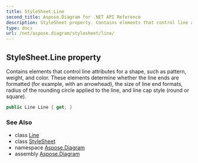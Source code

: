 ```yaml
---
title: StyleSheet.Line
second_title: Aspose.Diagram for .NET API Reference
description: StyleSheet property. Contains elements that control line attributes for a shape such as pattern weight and color. These elements determine whether the line ends are formatted for example with an arrowhead the size of line end formats radius of the rounding circle applied to the line and line cap style round or square
type: docs
url: /net/aspose.diagram/stylesheet/line/
---
```

## StyleSheet.Line property

Contains elements that control line attributes for a shape, such as pattern, weight, and color. These elements determine whether the line ends are formatted (for example, with an arrowhead), the size of line end formats, radius of the rounding circle applied to the line, and line cap style (round or square).

```csharp
public Line Line { get; }
```

### See Also

* class [Line](../../line/)
* class [StyleSheet](../)
* namespace [Aspose.Diagram](../../stylesheet/)
* assembly [Aspose.Diagram](../../../)


